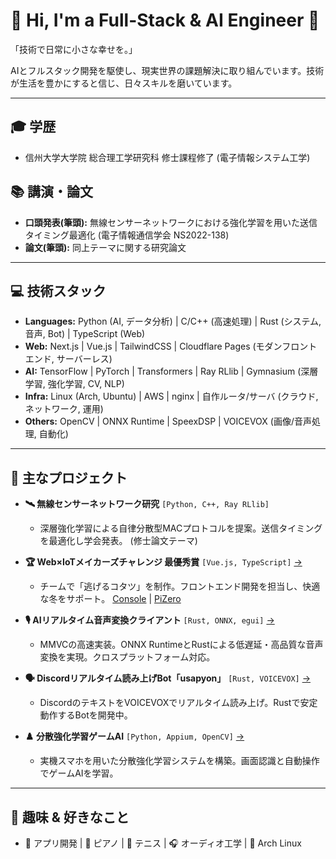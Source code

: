 # 👋 Hi, I'm a Full-Stack & AI Engineer 🚀

「技術で日常に小さな幸せを。」

AIとフルスタック開発を駆使し、現実世界の課題解決に取り組んでいます。技術が生活を豊かにすると信じ、日々スキルを磨いています。

---

## 🎓 学歴
- 信州大学大学院 総合理工学研究科 修士課程修了 (電子情報システム工学)

## 📚 講演・論文
- **口頭発表(筆頭):** 無線センサーネットワークにおける強化学習を用いた送信タイミング最適化 (電子情報通信学会 NS2022-138)
- **論文(筆頭):** 同上テーマに関する研究論文

---

## 💻 技術スタック
- **Languages:** Python (AI, データ分析) | C/C++ (高速処理) | Rust (システム, 音声, Bot) | TypeScript (Web)
- **Web:** Next.js | Vue.js | TailwindCSS | Cloudflare Pages (モダンフロントエンド, サーバーレス)
- **AI:** TensorFlow | PyTorch | Transformers | Ray RLlib | Gymnasium (深層学習, 強化学習, CV, NLP)
- **Infra:** Linux (Arch, Ubuntu) | AWS | nginx | 自作ルータ/サーバ (クラウド, ネットワーク, 運用)
- **Others:** OpenCV | ONNX Runtime | SpeexDSP | VOICEVOX (画像/音声処理, 自動化)

---

## 🚀 主なプロジェクト
- **🛰️ 無線センサーネットワーク研究** `[Python, C++, Ray RLlib]`
  - 深層強化学習による自律分散型MACプロトコルを提案。送信タイミングを最適化し学会発表。
  (修士論文テーマ)

- **🏆 Web×IoTメイカーズチャレンジ 最優秀賞** `[Vue.js, TypeScript]` [→](https://webiotmakers.github.io/2021/shinshu/)
  - チームで「逃げるコタツ」を制作。フロントエンド開発を担当し、快適な冬をサポート。
  [Console](https://github.com/escaping-kotatsu/escaping-kotatsu-console) | [PiZero](https://github.com/escaping-kotatsu/escaping-kotatsu-pizero)

- **🎙️ AIリアルタイム音声変換クライアント** `[Rust, ONNX, egui]` [→](https://github.com/kuuchan-code/MMVC_Client)
  - MMVCの高速実装。ONNX RuntimeとRustによる低遅延・高品質な音声変換を実現。クロスプラットフォーム対応。

- **🗣️ Discordリアルタイム読み上げBot「usapyon」** `[Rust, VOICEVOX]` [→](https://github.com/kuuchan-code/usapyon)
  - DiscordのテキストをVOICEVOXでリアルタイム読み上げ。Rustで安定動作するBotを開発中。

- **♟️ 分散強化学習ゲームAI** `[Python, Appium, OpenCV]` [→](https://github.com/kuuchan-code/AnimalTower-RL)
  - 実機スマホを用いた分散強化学習システムを構築。画面認識と自動操作でゲームAIを学習。

---

## 🎯 趣味 & 好きなこと
- 📱 アプリ開発 | 🎹 ピアノ | 🎾 テニス | 🎧 オーディオ工学 | 🐧 Arch Linux
